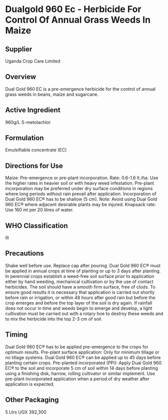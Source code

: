# Dualgold 960 Ec - Herbicide For Control Of Annual Grass Weeds In Maize

## Supplier
Uganda Crop Care Limited

## Overview
Dual Gold 960 EC is a pre-emergence herbicide for the control of annual grass weeds in beans, maize and sugarcane.

## Active Ingredient
960g/L S-metolachlor

## Formulation
Emulsifiable concentrate (EC)

## Directions for Use
Maize: Pre-emergence or pre-plant incorporation.
Rate: 0.6-1.6 lt./ha. Use the higher rates in heavier soil or with heavy weed infestation. Pre-plant incorporation may be preferred under dry surface conditions in regions where long periods without rain prevail after application. Incorporation of Dual Gold 960 EC®️ has to be shallow (5 cm).
Note: Avoid using Dual Gold 960 EC®️ where adjacent desirable plants may be injured.
Knapsack rate: Use 160 ml per 20 litres of water.

## WHO Classification
III

## Precautions
Shake well before use. Replace cap after pouring. Dual Gold 960 EC®️ must be applied in annual crops at time of planting or up to 3 days after planting. In perennial crops establish a weed-free soil surface prior to application either by hand weeding, mechanical cultivation or by the use of contact herbicides. The soil should have a smooth firm surface, free of clods. To ensure good results it is necessary that application is carried out shortly before rain or irrigation, or within 48 hours after good rain but before the crop emerges and before the top layer of the soil is dry again. If rainfall does not occur in time and weeds begin to emerge and develop, a light cultivation must be carried out with a rotary hoe to destroy these weeds and to mix the herbicide into the top 2-3 cm of soil.

## Timing
Dual Gold 960 EC®️ has to be applied pre-emergence to the crops for optimum results.
Pre-plant surface application: Only for minimum tillage or no tillage systems. Dual Gold 960 EC®️ can be applied up to 45 days before planting certain crops.
Pre-planted incorporated (PPi): Apply Dual Gold 960 EC®️ to the soil and incorporate 5 cm of soil within 14 days before planting using a finishing disk, harrow, rolling cultivator or similar implement. Use pre-plant incorporated application when a period of dry weather after application is expected.

## Other Packaging
5 Ltrs UGX 392,300

